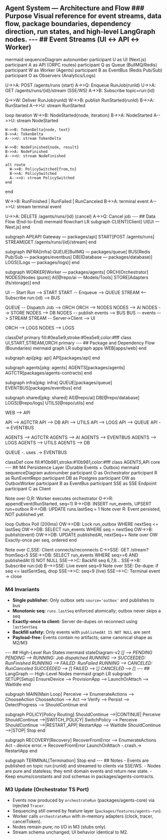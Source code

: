 ## Agent System — Architecture and Flow ### Purpose Visual reference for event streams, data flow, package boundaries, dependency direction, run states, and high-level LangGraph nodes. --- ## Event Streams (UI ↔ API ↔ Worker)
mermaid
sequenceDiagram
  autonumber
  participant U as UI (Next.js)
  participant A as API (ORPC routes)
  participant Q as Queue (BullMQ/Redis)
  participant W as Worker (Agents)
  participant B as EventBus (Redis Pub/Sub)
  participant O as Observers (Analytics/Logs)

  U->>A: POST /agents/runs (start)
  A->>Q: Enqueue RunJob(runId)
  U->>A: GET /agents/runs/{id}/stream (SSE/WS)
  A->>B: Subscribe topic=run:{id}

  Q->>W: Deliver RunJob(runId)
  W->>B: publish RunStarted{runId}
  B->>A: RunStarted
  A-->>U: stream RunStarted

  loop iteration
    W->>B: NodeStarted{node, iteration}
    B->>A: NodeStarted
    A-->>U: stream NodeStarted

    W->>B: TokenDelta{node, text}
    B->>A: TokenDelta
    A-->>U: stream TokenDelta

    W->>B: NodeFinished{node, result}
    B->>A: NodeFinished
    A-->>U: stream NodeFinished

    alt route
      W->>B: PolicySwitched{from,to}
      B->>A: PolicySwitched
      A-->>U: stream PolicySwitched
    end
  end

  W->>B: RunFinished | RunFailed | RunCanceled
  B->>A: terminal event
  A-->>U: stream terminal event

  U->>A: DELETE /agents/runs/{id} (cancel)
  A->>Q: Cancel job
--- ## Data Flow (End-to-End)
mermaid
flowchart LR
  subgraph CLIENT[Client]
    UI[UI — Next.js]
  end

  subgraph API[API Gateway — packages/api]
    START[POST /agents/runs]
    STREAM[GET /agents/runs/{id}/stream]
  end

  subgraph INFRA[Infra]
    QUEUE[BullMQ — packages/queue]
    BUS[Redis Pub/Sub — packages/eventbus]
    DB[(Database — packages/database)]
    LOGS[(Logs — packages/logs)]
  end

  subgraph WORKER[Worker — packages/agents]
    ORCH[Orchestrator]
    NODES[Nodes (pure)]
    AI[@repo/ai — Models/Tools]
    STORE[Adapters (fs/storage)]
  end

  UI -- Start Run --> START
  START -- Enqueue --> QUEUE
  STREAM <-- Subscribe run:{id} --> BUS

  QUEUE -- Dispatch Job --> ORCH
  ORCH --> NODES
  NODES --> AI
  NODES --> STORE
  NODES --> DB
  NODES -- publish events --> BUS
  BUS -- events --> STREAM
  STREAM -- Server→Client --> UI

  ORCH --> LOGS
  NODES --> LOGS

  classDef primary fill:#0ea5e9,stroke:#0ea5e9,color:#fff
  class UI,START,STREAM,ORCH primary
--- ## Package and Dependency Flow (Boundaries)
mermaid
graph LR
  subgraph apps
    WEB[apps/web]
  end

  subgraph api[pkg: api]
    API[packages/api]
  end

  subgraph agents[pkg: agents]
    AGENTS[packages/agents]
    AGTCTR[packages/agents-contracts]
  end

  subgraph infra[pkg: infra]
    QUEUE[packages/queue]
    EVENTBUS[packages/eventbus]
  end

  subgraph shared[pkg: shared]
    AI[@repo/ai]
    DB[@repo/database]
    LOGS[@repo/logs]
    UTILS[@repo/utils]
  end

  WEB --> API

  API --> AGTCTR
  API --> DB
  API --> UTILS
  API --> LOGS
  API --> QUEUE
  API --> EVENTBUS

  AGENTS --> AGTCTR
  AGENTS --> AI
  AGENTS --> EVENTBUS
  AGENTS --> LOGS
  AGENTS --> UTILS
  AGENTS --> DB

  QUEUE -. uses .-> EVENTBUS

  classDef core fill:#10b981,stroke:#10b981,color:#fff
  class AGENTS,API core
--- ## M4 Persistence Layer (Durable Events + Outbox)
mermaid
sequenceDiagram
  autonumber
  participant O as Orchestrator
  participant R as RunEventRepo
  participant DB as Postgres
  participant OW as OutboxWorker
  participant B as EventBus
  participant SSE as SSE Endpoint
  participant C as Client

  Note over O,R: Worker executes orchestrator
  O->>R: appendEvent(RunStarted, seq=1)
  R->>DB: INSERT run_events, UPSERT run+outbox
  R->>DB: UPDATE runs.lastSeq = 1
  Note over R: Event persisted, NOT published yet

  loop Outbox Poll (200ms)
    OW->>DB: Lock run_outbox WHERE nextSeq <= lastSeq
    OW->>DB: SELECT run_events WHERE seq = nextSeq
    OW->>B: publish(event)
    OW->>DB: UPDATE publishedAt, nextSeq++
    Note over OW: Exactly-once per seq, ordered
  end

  Note over C,SSE: Client connects/reconnects
  C->>SSE: GET /stream?fromSeq=5
  SSE->>DB: SELECT run_events WHERE seq>=6 AND publishedAt IS NOT NULL
  SSE-->>C: Backfill seq 6,7,8...
  SSE->>B: Subscribe run:{id}
  B-->>SSE: Live event seq=9
  Note over SSE: De-dupe: if seq <= lastSentSeq, drop
  SSE-->>C: seq=9 (live)
  SSE-->>C: Terminal event → close

### M4 Invariants
- **Single publisher:** Only outbox sets `source='outbox'` and publishes to bus
- **Monotonic seq:** `runs.lastSeq` enforced atomically; outbox never skips a seq
- **Exactly-once to client:** Server de-dupes on reconnect using `lastSentSeq`
- **Backfill safety:** Only events with `publishedAt IS NOT NULL` are sent
- **Payload-free:** Events contain no artifacts; same canonical shape as M2/M3

--- ## High-Level Run States
mermaid
stateDiagram-v2
  [*] --> PENDING
  PENDING --> RUNNING: Job dispatched
  RUNNING --> SUCCEEDED: RunFinished
  RUNNING --> FAILED: RunFailed
  RUNNING --> CANCELED: RunCanceled
  SUCCEEDED --> [*]
  FAILED --> [*]
  CANCELED --> [*]
--- ## LangGraph — High-Level Nodes
mermaid
graph LR
  subgraph SETUP[Setup]
    EnsureDevice --> ProvisionApp --> LaunchOrAttach --> WaitIdle
  end

  subgraph MAIN[Main Loop]
    Perceive --> EnumerateActions --> ChooseAction
    ChooseAction --> Act --> Verify --> Persist --> DetectProgress --> ShouldContinue
  end

  subgraph POLICY[Policy Routing]
    ShouldContinue -->|CONTINUE| Perceive
    ShouldContinue -->|SWITCH_POLICY| SwitchPolicy --> Perceive
    ShouldContinue -->|RESTART_APP| RestartApp --> WaitIdle
    ShouldContinue -->|STOP| Stop
  end

  subgraph RECOVERY[Recovery]
    RecoverFromError --> EnumerateActions
    Act -.device error.-> RecoverFromError
    LaunchOrAttach -.crash.-> RestartApp
  end

  subgraph TERMINAL[Termination]
    Stop
  end
--- ## Notes - Events are published on topic run:{runId} and streamed to clients via SSE/WS. - Nodes are pure and stateless; they emit domain events and return new state. - Keep enums/constants and zod schemas in packages/agents-contracts.

### M3 Update (Orchestrator TS Port)
- Events now produced by `orchestrateRun` (packages/agents-core) via injected `Tracer`.
- Sequencing still owned by feature layer (`packages/features/agents-run`).
- Worker calls `orchestrateRun` with in-memory adapters (clock, tracer, cancelToken).
- Nodes remain pure; no I/O in M3 (stubs only).
- Stream schema unchanged; UI behavior identical to M2.

